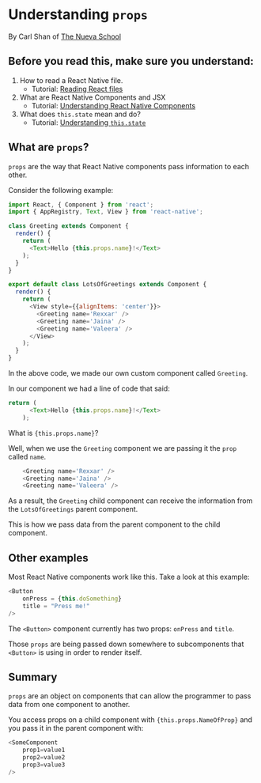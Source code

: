 # Understanding `props`
By Carl Shan of [The Nueva School](www.nuevaschool.org)

## Before you read this, make sure you understand:
1. How to read a React Native file.
	* Tutorial: [Reading React files](https://github.com/carlshan/intro_to_mobile_app_development/blob/master/spring_2018/tutorials/Reading_React.md)
2. What are React Native Components and JSX
	* Tutorial: [Understanding React Native Components](https://github.com/carlshan/intro_to_mobile_app_development/blob/master/spring_2018/tutorials/Understanding_Components.md)
3. What does `this.state` mean and do?
	* Tutorial: [Understanding `this.state`](https://github.com/carlshan/intro_to_mobile_app_development/blob/master/spring_2018/tutorials/Understanding_State.md)

## What are `props`?
`props` are the way that React Native components pass information to each other.

Consider the following example:

```javascript
import React, { Component } from 'react';
import { AppRegistry, Text, View } from 'react-native';

class Greeting extends Component {
  render() {
    return (
      <Text>Hello {this.props.name}!</Text>
    );
  }
}

export default class LotsOfGreetings extends Component {
  render() {
    return (
      <View style={{alignItems: 'center'}}>
        <Greeting name='Rexxar' />
        <Greeting name='Jaina' />
        <Greeting name='Valeera' />
      </View>
    );
  }
}
```

In the above code, we made our own custom component called `Greeting`.

In our component we had a line of code that said:

```javascript
return (
      <Text>Hello {this.props.name}!</Text>
    );
```

What is `{this.props.name}`?

Well, when we use the `Greeting` component we are passing it the `prop` called `name`.

```javascript
    <Greeting name='Rexxar' />
    <Greeting name='Jaina' />
    <Greeting name='Valeera' />
```

As a result, the `Greeting` child component can receive the information from the `LotsOfGreetings` parent component.

This is how we pass data from the parent component to the child component.

## Other examples
Most React Native components work like this. Take a look at this example:

```javascript
<Button
    onPress = {this.doSomething}
    title = "Press me!"
/>
```

The `<Button>` component currently has two props: `onPress` and `title`.

Those `props` are being passed down somewhere to subcomponents that `<Button>` is using in order to render itself.

## Summary
`props` are an object on components that can allow the programmer to pass data from one component to another. 

You access props on a child component with `{this.props.NameOfProp}` and you pass it in the parent component with:

```javascript
<SomeComponent
	prop1=value1
	prop2=value2
	prop3=value3
/>
```